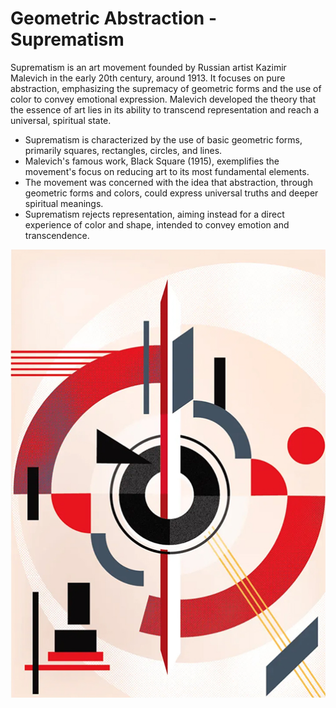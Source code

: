 # Geometric Abstraction - Suprematism
Suprematism is an art movement founded by Russian artist Kazimir Malevich in the early 20th century, around 1913. It focuses on pure abstraction, emphasizing the supremacy of geometric forms and the use of color to convey emotional expression. Malevich developed the theory that the essence of art lies in its ability to transcend representation and reach a universal, spiritual state.
- Suprematism is characterized by the use of basic geometric forms, primarily squares, rectangles, circles, and lines.
- Malevich's famous work, Black Square (1915), exemplifies the movement's focus on reducing art to its most fundamental elements.
- The movement was concerned with the idea that abstraction, through geometric forms and colors, could express universal truths and deeper spiritual meanings.
- Suprematism rejects representation, aiming instead for a direct experience of color and shape, intended to convey emotion and transcendence.

![suprematism](./suprematism.jpg "suprematism")